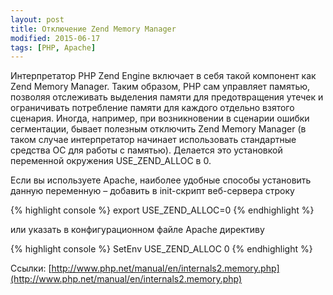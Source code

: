 ```yaml
---
layout: post
title: Отключение Zend Memory Manager
modified: 2015-06-17
tags: [PHP, Apache]
---
```

Интерпретатор PHP Zend Engine включает в себя такой компонент как Zend Memory Manager.
Таким образом, PHP сам управляет памятью, позволяя отслеживать выделения памяти для предотвращения утечек и ограничивать потребление памяти для каждого отдельно взятого сценария.
Иногда, например, при возникновении в сценарии ошибки сегментации, бывает полезным отключить Zend Memory Manager (в таком случае интерпретатор начинает использовать стандартные средства ОС для работы с памятью). Делается это установкой переменной окружения USE_ZEND_ALLOC в 0.

Если вы используете Apache, наиболее удобные способы установить данную переменную – добавить в init-скрипт веб-сервера строку

{% highlight console %}
export USE_ZEND_ALLOC=0
{% endhighlight %}

или указать в конфигурационном файле Apache директиву

{% highlight console %}
SetEnv USE_ZEND_ALLOC 0
{% endhighlight %}

Ссылки:
[http://www.php.net/manual/en/internals2.memory.php](http://www.php.net/manual/en/internals2.memory.php)